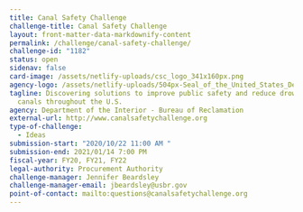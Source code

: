 ```yaml
---
title: Canal Safety Challenge
challenge-title: Canal Safety Challenge
layout: front-matter-data-markdownify-content
permalink: /challenge/canal-safety-challenge/
challenge-id: "1182"
status: open
sidenav: false
card-image: /assets/netlify-uploads/csc_logo_341x160px.png
agency-logo: /assets/netlify-uploads/504px-Seal_of_the_United_States_Department_of_the_Interior.png
tagline: Discovering solutions to improve public safety and reduce drownings in
  canals throughout the U.S.
agency: Department of the Interior - Bureau of Reclamation
external-url: http://www.canalsafetychallenge.org
type-of-challenge:
  - Ideas
submission-start: "2020/10/22 11:00 AM "
submission-end: 2021/01/14 7:00 PM
fiscal-year: FY20, FY21, FY22
legal-authority: Procurement Authority
challenge-manager: Jennifer Beardsley
challenge-manager-email: jbeardsley@usbr.gov
point-of-contact: mailto:questions@canalsafetychallenge.org
---
```

